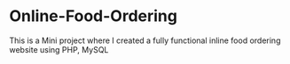 # Online-Food-Ordering
This is a Mini project where I created a fully functional inline food ordering website using PHP, MySQL 
